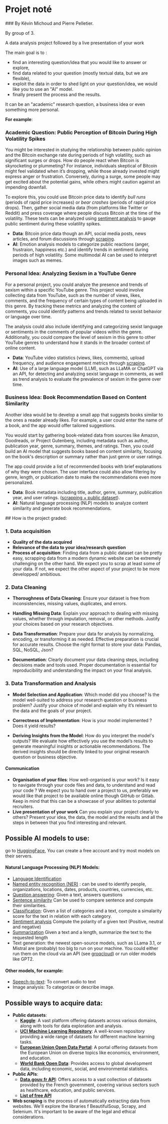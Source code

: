 # Projet noté

### By Kévin Michoud and Pierre Pelletier.

By group of 3.

A data analysis project followed by a live presentation of your work

The main goal is to :
- find an interesting question/idea that you would like to answer or explore, 
- find data related to your question (mostly textual data, but we are flexible), 
- exploit the data in order to shed light on your question/idea, we would like you to use an "AI" model. 
- finally present the process and the results. 

It can be an "academic" research question, a business idea or even something more personal.  
  

**For example**:
### **Academic Question: Public Perception of Bitcoin During High Volatility Spikes**

You might be interested in studying the relationship between public opinion and the Bitcoin exchange rate during periods of high volatility, such as significant surges or drops. How do people react when Bitcoin is skyrocketing or plummeting? For instance, individuals skeptical of Bitcoin might feel validated when it’s dropping, while those already invested might express anger or frustration. Conversely, during a surge, some people may get excited about the potential gains, while others might caution against an impending downfall.

To explore this, you could use Bitcoin price data to identify *bull runs* (periods of rapid price increases) or *bear crashes* (periods of rapid price drops). Then, gather social media data (from platforms like Twitter or Reddit) and press coverage where people discuss Bitcoin at the time of the volatility. These texts can be analyzed using [sentiment analysis](https://en.wikipedia.org/wiki/Sentiment_analysis) to gauge public sentiment during these volatility spikes.

- **Data**: Bitcoin price data though an API, social media posts, news articles, and forum discussions through <u>scraping</u>.
- **AI**: Emotion analysis models to categorize public reactions (anger, frustraion, happiness etc.) and identify trends in sentiment during periods of high volatility. Some multimodal AI can be used to interpret images such as memes.

### **Personal Idea: Analyzing Sexism in a YouTube Genre**

For a personal project, you could analyze the presence and trends of sexism within a specific YouTube genre. This project would involve collecting data from YouTube, such as the number of views, likes, comments, and the frequency of certain types of content being uploaded in this genre. By tracking these metrics and analyzing the content of comments, you could identify patterns and trends related to sexist behavior or language over time.

The analysis could also include identifying and categorizing sexist language or sentiments in the comments of popular videos within the genre. Additionally, you could compare the level of sexism in this genre to other YouTube genres to understand how it stands in the broader context of online content.

- **Data**: YouTube video statistics (views, likes, comments), upload frequency, and audience engagement metrics through <u>scraping</u>. 
- **AI**: Use of a large language model (LLM), such as LLaMA or ChatGPT via an API, for detecting and analyzing sexist language in comments, as well as trend analysis to evaluate the prevalence of sexism in the genre over time.


### **Business Idea: Book Recommendation Based on Content Similarity**

Another idea would be to develop a small app that suggests books similar to the ones a reader already likes. For example, a user could enter the name of a book, and the app would offer tailored suggestions.

You would start by gathering book-related data from sources like Amazon, Goodreads, or Project Gutenberg, including metadata such as author, publication year, genre, summary, themes, and ratings. Then, you could build an AI model that suggests books based on content similarity, focusing on the book's description or summary rather than just genre or user ratings.

The app could provide a list of recommended books with brief explanations of why they were chosen. The user interface could also allow filtering by genre, length, or publication date to make the recommendations even more personalized.

- **Data**: Book metadata including title, author, genre, summary, publication year, and user ratings. (<u>scrapping + public dataset</u>).
- **AI**: Natural language processing (NLP) models to analyze content similarity and generate book recommendations.


## How is the project graded: 

### 1. Data acquisition
- **Quality of the data acquired** 
- **Relevance of the data to your idea/research question** 
- **Process of acquisition**: Finding data from a public dataset can be pretty easy, scrapping data from a modern dynamic website can be extremely challenging on the other hand. We expect you to scrap at least some of your data. If not, we expect the other aspect of your project to be more developped/ ambitious.


### 2. Data Cleaning
- **Thoroughness of Data Cleaning**: Ensure your dataset is free from inconsistencies, missing values, duplicates, and errors.

- **Handling Missing Data**: Explain your approach to dealing with missing values, whether through imputation, removal, or other methods. Justify your choices based on your research objectives.

- **Data Transformation**: Prepare your data for analysis by normalizing, encoding, or transforming it as needed. Effective preparation is crucial for accurate results. Choose the right format to store your data: Pandas, SQL, NoSQL, Json?  

- **Documentation**: Clearly document your data cleaning steps, including decisions made and tools used. Proper documentation is essential for reproducibility and understanding the impact on your final analysis.

### 3. Data Transformation and Analysis
- **Model Selection and Application**: Which model did you choose?  Is the model well-suited to address your research question or business problem? Justify your choice of model and explain why it’s relevant to the data and the goals of your project.

- **Correctness of Implementation**: How is your model implemented ? Does it yield results?

- **Deriving Insights from the Model**: How do you interpret the model's outputs? We evaluate how effectively you use the model’s results to generate meaningful insights or actionable recommendations. The derived insights should be directly linked to your original research question or business objective.

#### Communication
- **Organisation of your files**: How well-organised is your work? Is it easy to navigate through your code files and data, to understand and read your code ? We expect you to hand over a project to us, preferably we would like that project to be available online though GitHub or Gitlab. Keep in mind that this can be a showcase of your abilities to potential recruiters.
- **Live presentation of your work** Can you explain your project clearly to others? Present your idea, the data, the model and the results and all the steps in between that you find interesting and relevant.



## Possible AI models to use: 
go to [HuggingFace](https://huggingface.co/models), You can create a free account and try most models on their servers.

#### Natural Language Processing (NLP) Models:
- [Language Identification](https://huggingface.co/facebook/fasttext-language-identification)
- [Named entity recognition (NER)](https://huggingface.co/dbmdz/bert-large-cased-finetuned-conll03-english?text=My+name+is+Sarah+and+I+live+in+London) : can be used to identify people, organizations, locations, dates, products, countries, currencies, etc.
- [Question answering](https://huggingface.co/deepset/roberta-base-squad2?context=A+witch+is+a+figure+often+depicted+as+possessing+magical+powers%2C+typically+associated+with+casting+spells%2C+brewing+potions%2C+and+communing+with+the+supernatural.+Depending+on+the+tale%2C+witches+can+be+benevolent+healers+or+malevolent+beings%2C+embodying+the+mysterious+and+enigmatic+forces+of+nature+and+the+unknown.&text=Who+is+the+main+character+%3F): Given a text, answers questions
- [Sentence similarity](https://huggingface.co/sentence-transformers/all-MiniLM-L6-v2) Can be used to compare sentence and compute their similarities.
- [Classification](https://huggingface.co/tasksource/deberta-small-long-nli?candidate_labels=IT%2C+slavery%2C+hypnosis&multi_class=true&text=Neo%2C+a+computer+hacker%2C+discovers+that+the+world+he+lives+in+is+a+simulated+reality+created+by+machines+to+control+humanity%2C+leading+him+to+join+a+rebellion+against+the+system.+As+he+learns+to+manipulate+the+Matrix%2C+Neo+becomes+central+to+the+fight+for+human+freedom%2C+challenging+the+very+nature+of+reality.): Given a list of categories and a text, compute a simalarity score for the text in relation with each category.
- [Sentiment analysis](https://huggingface.co/cardiffnlp/twitter-roberta-base-sentiment-latest) Compute the polarity of a given text (Positive, neutral and negative)
- [Summarization](https://huggingface.co/facebook/bart-large-cnn) Given a text and a length, summarize the text to the requested length
- Text generation: the newest open-source models, such as LLama 3.1, or Mistral are (probably) too big to run on your machine. You could either run them on the cloud via an API (see [groqcloud](https://console.groq.com/playground)) or run older models like GPT2.

#### Other models, for example:
- [Speech-to-text](https://huggingface.co/openai/whisper-large-v3): To convert audio to text
- Image analysis: To categorize or describe image. 

## Possible ways to acquire data:
- **Public datasets**:
  - **[Kaggle](https://www.kaggle.com/datasets)**: A vast platform offering datasets across various domains, along with tools for data exploration and analysis.
  - **[UCI Machine Learning Repository](https://archive.ics.uci.edu/ml/index.php)**: A well-known repository providing a wide range of datasets for different machine learning tasks.
  - **[European Union Open Data Portal](https://data.europa.eu/euodp/en/data)**: A portal offering datasets from the European Union on diverse topics like economics, environment, and education.
  - **[World Bank Open Data](https://data.worldbank.org/)**: Provides access to global development data, including economic, social, and environmental statistics.
- **Public APIs**:
  - **[Data.gouv.fr API](https://www.data.gouv.fr/en/apidoc/)**: Offers access to a vast collection of datasets provided by the French government, covering various sectors such as healthcare, education, and public services.
  - **[List of free API](https://github.com/public-apis/public-apis)**
- **Web scraping** is the process of automatically extracting data from websites. We'll explore the libraries f BeautifulSoup, Scrapy, and Selenium. It's important to be aware of the legal and ethical considerations.

